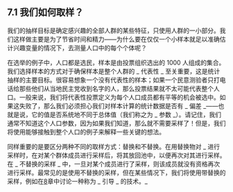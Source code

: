 ## 7.1 我们如何取样？

我们的抽样目标是确定感兴趣的全部人群的某些特征，只使用人群的一小部分。我们这样做主要是为了节省时间和精力——为什么要在仅仅一个小样本就足以准确估计兴趣变量的情况下，去测量人口中的每个个体呢？

在选举的例子中，人口都是选民，样本是由投票组织选出的 1000 人组成的集合。我们选择样本的方式对于确保样本是整个人群的 _ 代表性 _ 至关重要，这是统计抽样的主要目标。很容易想象一个没有代表性的样本；如果一个民意测验者只打电话给那些他们从当地民主党收到名字的人，那么投票结果就不太可能代表整个人口。一般来说，我们将代表性投票定义为每个人口成员都有平等的机会被选中。如果这失败了，那么我们必须担心我们对样本计算的统计数据是否有 _ 偏差 _——也就是说，它的值是否系统地不同于总体值（我们称之为 _ 参数 _）。请记住，我们通常不知道这个人口参数，因为如果我们知道，那么就不需要采样了！但是，我们将使用能够接触到整个人口的例子来解释一些关键的想法。

同样重要的是要区分两种不同的取样方式：替换和不替换。在用替换物对 _ 进行采样时，在对某个群体成员进行采样后，将其放回池中，以便再次对其进行采样。在 _ 不替换的采样 _ 中，一旦对某个成员进行了采样，则该成员就没有资格再次进行采样。最常见的是使用不替换的采样，但在某些情况下，我们将使用带替换的采样，例如在[8](#resampling-and-simulation)章中讨论一种称为 _ 引导 _ 的技术。_